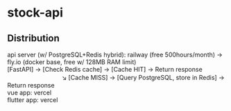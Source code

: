 # stock-api

## Distribution

api server (w/ PostgreSQL+Redis hybrid): railway (free 500hours/month) -> fly.io (docker base, free w/ 128MB RAM limit)  
[FastAPI] → [Check Redis cache] → [Cache HIT] → Return response  
　　　　　　　　　↘ [Cache MISS] → [Query PostgreSQL, store in Redis] → Return response  
vue app: vercel  
flutter app: vercel

